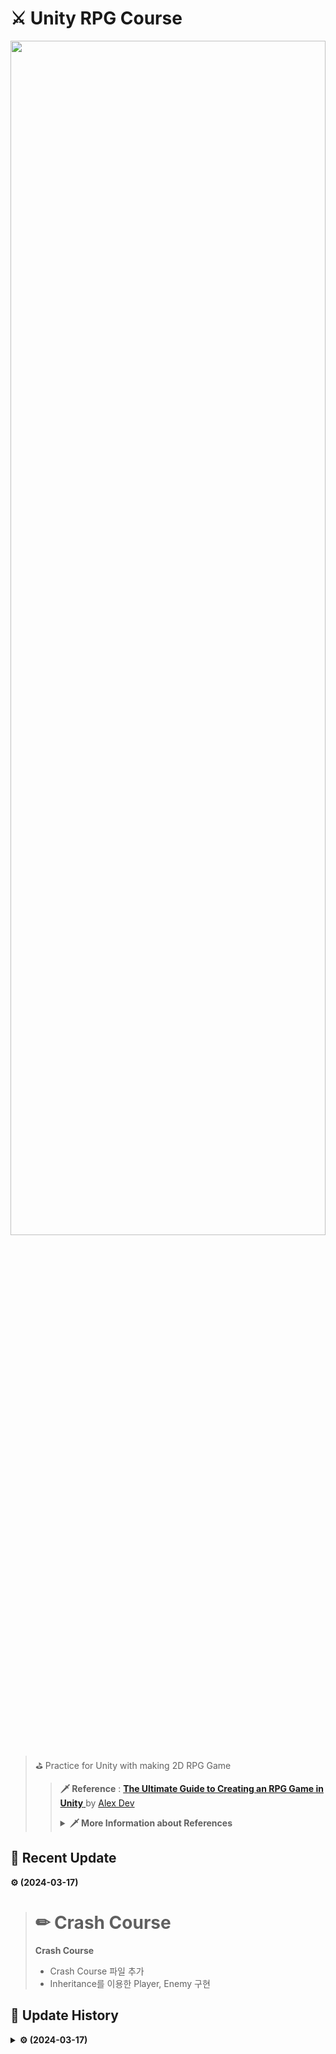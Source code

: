 # ⚔ Unity RPG Course
<p align=center><img src = "https://github.com/MinSungJe/Unity2DRPG/assets/101497652/facd6f4c-f5df-4921-8bc1-f4b9a3ef6c16" width="100%" height="70%"></p>

>⛳ Practice for Unity with making 2D RPG Game
>>**🗡 Reference** : [ **The Ultimate Guide to Creating an RPG Game in Unity** 
 ](https://www.udemy.com/course/2d-rpg-alexdev/) by [Alex Dev](https://www.udemy.com/user/alex-13394/)
>> <details>
>><summary><b>🗡 More Information about References</b></summary>
>>
>> 
>>  
>> 
>></details>


## 📢 Recent Update
**⚙ (2024-03-17)**
> # ✏ Crash Course
> **Crash Course**
>- Crash Course 파일 추가
>- Inheritance를 이용한 Player, Enemy 구현

## 🧾 Update History
<details>
<summary><b>⚙ (2024-03-17)</b></summary>

> # ✏ Crash Course
> **Crash Course**
>- Crash Course 파일 추가
>- Inheritance를 이용한 Player, Enemy 구현
</details>